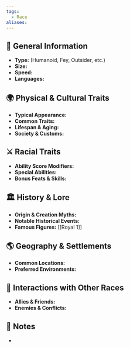 ```yaml
---
tags:
  - Race
aliases:
---
```


## 🧬 General Information
- **Type:** (Humanoid, Fey, Outsider, etc.)
- **Size:** 
- **Speed:** 
- **Languages:** 

## 🌍 Physical & Cultural Traits
- **Typical Appearance:** 
- **Common Traits:** 
- **Lifespan & Aging:** 
- **Society & Customs:** 

## ⚔️ Racial Traits
- **Ability Score Modifiers:** 
- **Special Abilities:** 
- **Bonus Feats & Skills:** 

## 🏛️ History & Lore
- **Origin & Creation Myths:** 
- **Notable Historical Events:** 
- **Famous Figures:** [[Royal 1]]

## 🌎 Geography & Settlements
- **Common Locations:** 
- **Preferred Environments:** 

## 🧭 Interactions with Other Races
- **Allies & Friends:** 
- **Enemies & Conflicts:** 

## 📜 Notes
- 
